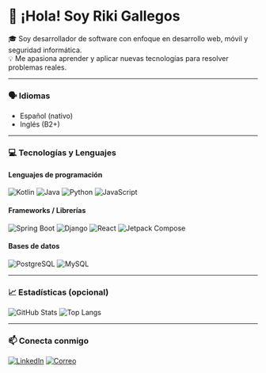 # 👋 ¡Hola! Soy Riki Gallegos

🎓 Soy desarrollador de software con enfoque en desarrollo web, móvil y seguridad informática.  
💡 Me apasiona aprender y aplicar nuevas tecnologías para resolver problemas reales.

---

### 🗣️ Idiomas
- Español (nativo)
- Inglés (B2+)

---

### 💻 Tecnologías y Lenguajes

#### Lenguajes de programación
![Kotlin](https://img.shields.io/badge/Kotlin-0095D5?style=flat&logo=kotlin&logoColor=white)
![Java](https://img.shields.io/badge/Java-007396?style=flat&logo=java&logoColor=white)
![Python](https://img.shields.io/badge/Python-3776AB?style=flat&logo=python&logoColor=white)
![JavaScript](https://img.shields.io/badge/JavaScript-F7DF1E?style=flat&logo=javascript&logoColor=black)

#### Frameworks / Librerías
![Spring Boot](https://img.shields.io/badge/Spring_Boot-6DB33F?style=flat&logo=spring-boot&logoColor=white)
![Django](https://img.shields.io/badge/Django-092E20?style=flat&logo=django&logoColor=white)
![React](https://img.shields.io/badge/React-20232A?style=flat&logo=react&logoColor=61DAFB)
![Jetpack Compose](https://img.shields.io/badge/Jetpack_Compose-4285F4?style=flat&logo=jetpack-compose&logoColor=white)

#### Bases de datos
![PostgreSQL](https://img.shields.io/badge/PostgreSQL-336791?style=flat&logo=postgresql&logoColor=white)
![MySQL](https://img.shields.io/badge/MySQL-4479A1?style=flat&logo=mysql&logoColor=white)

---

### 📈 Estadísticas (opcional)

![GitHub Stats](https://github-readme-stats.vercel.app/api?username=RikiGallegos&show_icons=true&theme=github_dark)
![Top Langs](https://github-readme-stats.vercel.app/api/top-langs/?username=RikiGallegos&layout=compact&theme=github_dark)

---

### 📫 Conecta conmigo

[![LinkedIn](https://img.shields.io/badge/LinkedIn-blue?style=flat&logo=linkedin&logoColor=white)](https://linkedin.com/in/tu-perfil)
[![Correo](https://img.shields.io/badge/Email-D14836?style=flat&logo=gmail&logoColor=white)](mailto:tu@email.com)
